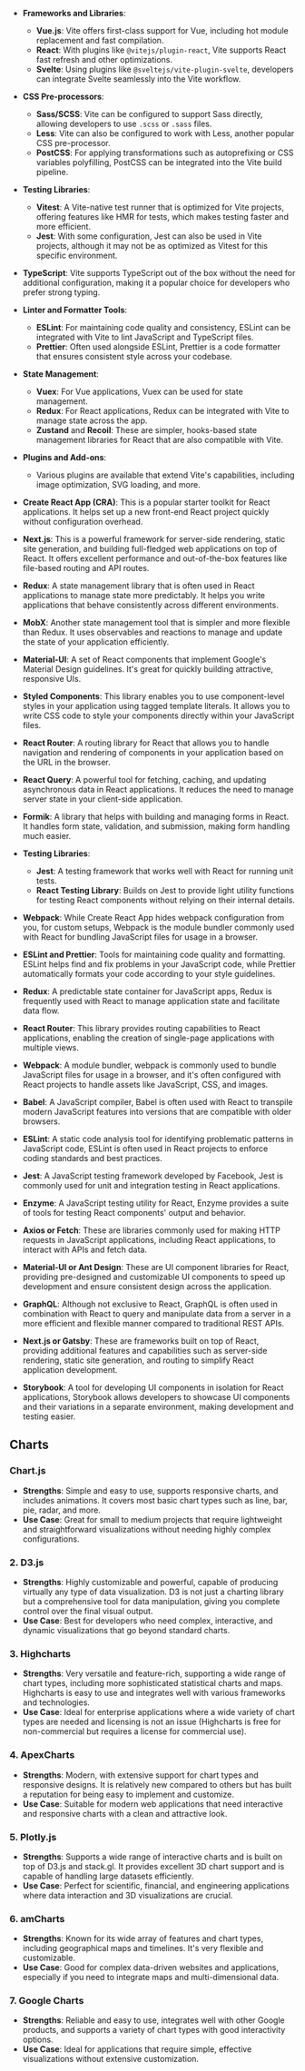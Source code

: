- **Frameworks and Libraries**:
    
    - **Vue.js**: Vite offers first-class support for Vue, including hot module replacement and fast compilation.
    - **React**: With plugins like `@vitejs/plugin-react`, Vite supports React fast refresh and other optimizations.
    - **Svelte**: Using plugins like `@sveltejs/vite-plugin-svelte`, developers can integrate Svelte seamlessly into the Vite workflow.
- **CSS Pre-processors**:
    
    - **Sass/SCSS**: Vite can be configured to support Sass directly, allowing developers to use `.scss` or `.sass` files.
    - **Less**: Vite can also be configured to work with Less, another popular CSS pre-processor.
    - **PostCSS**: For applying transformations such as autoprefixing or CSS variables polyfilling, PostCSS can be integrated into the Vite build pipeline.
- **Testing Libraries**:
    
    - **Vitest**: A Vite-native test runner that is optimized for Vite projects, offering features like HMR for tests, which makes testing faster and more efficient.
    - **Jest**: With some configuration, Jest can also be used in Vite projects, although it may not be as optimized as Vitest for this specific environment.
- **TypeScript**: Vite supports TypeScript out of the box without the need for additional configuration, making it a popular choice for developers who prefer strong typing.
    
- **Linter and Formatter Tools**:
    
    - **ESLint**: For maintaining code quality and consistency, ESLint can be integrated with Vite to lint JavaScript and TypeScript files.
    - **Prettier**: Often used alongside ESLint, Prettier is a code formatter that ensures consistent style across your codebase.
- **State Management**:
    
    - **Vuex**: For Vue applications, Vuex can be used for state management.
    - **Redux**: For React applications, Redux can be integrated with Vite to manage state across the app.
    - **Zustand** and **Recoil**: These are simpler, hooks-based state management libraries for React that are also compatible with Vite.
- **Plugins and Add-ons**:
    
    - Various plugins are available that extend Vite's capabilities, including image optimization, SVG loading, and more.



- **Create React App (CRA)**: This is a popular starter toolkit for React applications. It helps set up a new front-end React project quickly without configuration overhead.
    
- **Next.js**: This is a powerful framework for server-side rendering, static site generation, and building full-fledged web applications on top of React. It offers excellent performance and out-of-the-box features like file-based routing and API routes.
    
- **Redux**: A state management library that is often used in React applications to manage state more predictably. It helps you write applications that behave consistently across different environments.
    
- **MobX**: Another state management tool that is simpler and more flexible than Redux. It uses observables and reactions to manage and update the state of your application efficiently.
    
- **Material-UI**: A set of React components that implement Google's Material Design guidelines. It's great for quickly building attractive, responsive UIs.
    
- **Styled Components**: This library enables you to use component-level styles in your application using tagged template literals. It allows you to write CSS code to style your components directly within your JavaScript files.
    
- **React Router**: A routing library for React that allows you to handle navigation and rendering of components in your application based on the URL in the browser.
    
- **React Query**: A powerful tool for fetching, caching, and updating asynchronous data in React applications. It reduces the need to manage server state in your client-side application.
    
- **Formik**: A library that helps with building and managing forms in React. It handles form state, validation, and submission, making form handling much easier.
    
- **Testing Libraries**:
    
    - **Jest**: A testing framework that works well with React for running unit tests.
    - **React Testing Library**: Builds on Jest to provide light utility functions for testing React components without relying on their internal details.
- **Webpack**: While Create React App hides webpack configuration from you, for custom setups, Webpack is the module bundler commonly used with React for bundling JavaScript files for usage in a browser.
    
- **ESLint and Prettier**: Tools for maintaining code quality and formatting. ESLint helps find and fix problems in your JavaScript code, while Prettier automatically formats your code according to your style guidelines.

- **Redux**: A predictable state container for JavaScript apps, Redux is frequently used with React to manage application state and facilitate data flow.
    
- **React Router**: This library provides routing capabilities to React applications, enabling the creation of single-page applications with multiple views.
    
- **Webpack**: A module bundler, webpack is commonly used to bundle JavaScript files for usage in a browser, and it's often configured with React projects to handle assets like JavaScript, CSS, and images.
    
- **Babel**: A JavaScript compiler, Babel is often used with React to transpile modern JavaScript features into versions that are compatible with older browsers.
    
- **ESLint**: A static code analysis tool for identifying problematic patterns in JavaScript code, ESLint is often used in React projects to enforce coding standards and best practices.
    
- **Jest**: A JavaScript testing framework developed by Facebook, Jest is commonly used for unit and integration testing in React applications.
    
- **Enzyme**: A JavaScript testing utility for React, Enzyme provides a suite of tools for testing React components' output and behavior.
    
- **Axios or Fetch**: These are libraries commonly used for making HTTP requests in JavaScript applications, including React applications, to interact with APIs and fetch data.
    
- **Material-UI or Ant Design**: These are UI component libraries for React, providing pre-designed and customizable UI components to speed up development and ensure consistent design across the application.
    
- **GraphQL**: Although not exclusive to React, GraphQL is often used in combination with React to query and manipulate data from a server in a more efficient and flexible manner compared to traditional REST APIs.
    
- **Next.js or Gatsby**: These are frameworks built on top of React, providing additional features and capabilities such as server-side rendering, static site generation, and routing to simplify React application development.
    
- **Storybook**: A tool for developing UI components in isolation for React applications, Storybook allows developers to showcase UI components and their variations in a separate environment, making development and testing easier.

## Charts

### **Chart.js**

- **Strengths**: Simple and easy to use, supports responsive charts, and includes animations. It covers most basic chart types such as line, bar, pie, radar, and more.
- **Use Case**: Great for small to medium projects that require lightweight and straightforward visualizations without needing highly complex configurations.

### 2. **D3.js**

- **Strengths**: Highly customizable and powerful, capable of producing virtually any type of data visualization. D3 is not just a charting library but a comprehensive tool for data manipulation, giving you complete control over the final visual output.
- **Use Case**: Best for developers who need complex, interactive, and dynamic visualizations that go beyond standard charts.

### 3. **Highcharts**

- **Strengths**: Very versatile and feature-rich, supporting a wide range of chart types, including more sophisticated statistical charts and maps. Highcharts is easy to use and integrates well with various frameworks and technologies.
- **Use Case**: Ideal for enterprise applications where a wide variety of chart types are needed and licensing is not an issue (Highcharts is free for non-commercial but requires a license for commercial use).

### 4. **ApexCharts**

- **Strengths**: Modern, with extensive support for chart types and responsive designs. It is relatively new compared to others but has built a reputation for being easy to implement and customize.
- **Use Case**: Suitable for modern web applications that need interactive and responsive charts with a clean and attractive look.

### 5. **Plotly.js**

- **Strengths**: Supports a wide range of interactive charts and is built on top of D3.js and stack.gl. It provides excellent 3D chart support and is capable of handling large datasets efficiently.
- **Use Case**: Perfect for scientific, financial, and engineering applications where data interaction and 3D visualizations are crucial.

### 6. **amCharts**

- **Strengths**: Known for its wide array of features and chart types, including geographical maps and timelines. It's very flexible and customizable.
- **Use Case**: Good for complex data-driven websites and applications, especially if you need to integrate maps and multi-dimensional data.

### 7. **Google Charts**

- **Strengths**: Reliable and easy to use, integrates well with other Google products, and supports a variety of chart types with good interactivity options.
- **Use Case**: Ideal for applications that require simple, effective visualizations without extensive customization.